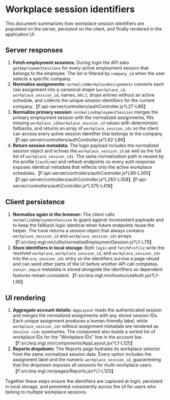 # Workplace session identifiers

This document summarizes how workplace session identifiers are populated on the
server, persisted on the client, and finally rendered in the application UI.

## Server responses

1. **Fetch employment sessions:** During login the API asks `getEmploymentSessions`
   for every active employment session that belongs to the employee. The list is
   filtered by `company_id` when the user selects a specific company.
2. **Normalize assignments:** `normalizeWorkplaceAssignments` converts each raw
   assignment into a canonical shape (`workplace_id`, `workplace_session_id`,
   names, etc.), drops entries without an active schedule, and collects the
   unique session identifiers for the current company.【F:api-server/controllers/authController.js†L27-L86】
3. **Normalize primary session:** `normalizeEmploymentSession` merges the primary
   employment session with the normalized assignments, fills missing
   `workplace_id`/`workplace_session_id` values with deterministic fallbacks, and
   returns an array of `workplace_session_ids` so the client can access every
   active session identifier that belongs to the company.【F:api-server/controllers/authController.js†L62-L86】
4. **Return session metadata:** The login payload includes the normalized session
   object and echoes the `workplace_session_id` as well as the full list of
   `workplace_session_ids`. The same normalization path is reused by the profile
   (`/auth/me`) and refresh endpoints so every auth response exposes identical
   metadata that reflects only the active workplace schedules.【F:api-server/controllers/authController.js†L89-L265】【F:api-server/controllers/authController.js†L283-L358】【F:api-server/controllers/authController.js†L375-L418】

## Client persistence

1. **Normalize again in the browser:** The client calls
   `normalizeEmploymentSession` to guard against inconsistent payloads and to
   keep the fallback logic identical when future endpoints reuse the helper.
   The hook returns a session object that always contains `workplace_session_id`
   and `workplace_session_ids` arrays.【F:src/erp.mgt.mn/utils/normalizeEmploymentSession.js†L1-L79】
2. **Store identifiers in local storage:** Both `login` and `fetchProfile` write
   the resolved `workplace`, `workplace_session_id`, and `workplace_session_ids`
   into the `erp_session_ids` entry so the identifiers survive a page reload and
   can seed other parts of the UI before another API call completes.
   `senior_empid` metadata is stored alongside the identifiers so dependent
   features remain consistent.【F:src/erp.mgt.mn/hooks/useAuth.jsx†L1-L96】

## UI rendering

1. **Aggregate account details:** `AppLayout` reads the authenticated session and
   merges the normalized assignments with any stored session IDs. Each unique
   assignment produces a human-friendly label, while `workplace_session_ids`
   without assignment metadata are rendered as `Session <id>` summaries. The
   component also builds a sorted list of workplace IDs for the "Workplace IDs"
   line in the account bar.【F:src/erp.mgt.mn/components/AppLayout.jsx†L1-L125】
2. **Reports dropdown:** The Reports page hydrates its workplace selector from
   the same normalized session data. Every option includes the assignment label
   and the numeric `workplace_session_id`, guaranteeing that the dropdown exposes
   all sessions for multi-workplace users.【F:src/erp.mgt.mn/pages/Reports.jsx†L1-L120】

Together these steps ensure the identifiers are captured at login, persisted in
local storage, and presented consistently across the UI for users who belong to
multiple workplace sessions.
